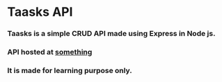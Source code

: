 # Taasks API

### Taasks is a simple CRUD API made using Express in Node js.
### API hosted at [something](something.com)
### It is made for learning purpose only.